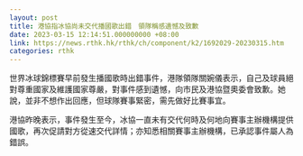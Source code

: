 ```yaml
---
layout: post
title: 港協指冰協尚未交代播國歌出錯　領隊稱感遺憾及致歉
date: 2023-03-15 12:14:51.000000000 +08:00
link: https://news.rthk.hk/rthk/ch/component/k2/1692029-20230315.htm
categories: rthk
---
```


世界冰球錦標賽早前發生播國歌時出錯事件，港隊領隊關婉儀表示，自己及球員絕對尊重國家及維護國家尊嚴，對事件感到遺憾，向市民及港協暨奧委會致歉。她說，並非不想作出回應，但球隊賽事緊密，需先做好比賽事宜。

港協昨晚表示，事件發生至今，冰協一直未有交代何時及何地向賽事主辦機構提供國歌，再次促請對方從速交代詳情；亦知悉相關賽事主辦機構，已承認事件屬人為錯誤。
